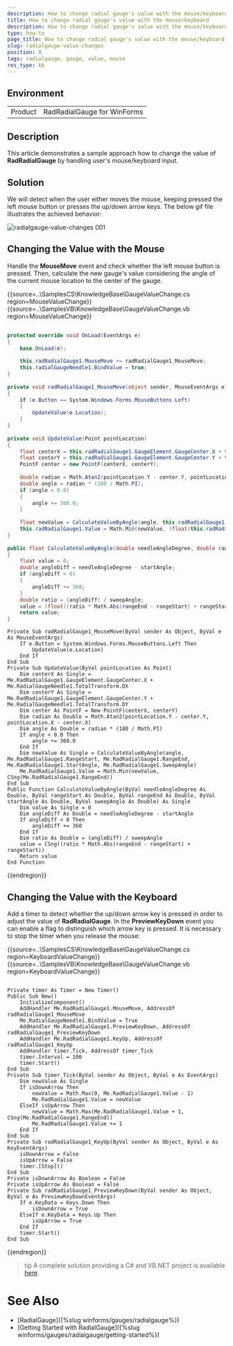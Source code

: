 ```yaml
---
description: How to change radial gauge's value with the mouse/keyboard 
title: How to change radial gauge's value with the mouse/keyboard 
description: How to change radial gauge's value with the mouse/keyboard 
type: how-to
page_title: How to change radial gauge's value with the mouse/keyboard 
slug: radialgauge-value-changes
position: 0 
tags: radialgauge, gauge, value, mouse
res_type: kb
---
```


## Environment
<table>
	<tr>
		<td>Product</td>
		<td>RadRadialGauge for WinForms</td>
	</tr>
</table>


## Description
This article demonstrates a sample approach how to change the value of **RadRadialGauge** by handling user's mouse/keyboard input.
 
## Solution

We will detect when the user either moves the mouse, keeping pressed the left mouse button or presses the up/down arrow keys. The below gif file illustrates the achieved behavior:

![radialgauge-value-changes 001](images/radialgauge-value-changes001.gif)


## Changing the Value with the Mouse

Handle the **MouseMove** event and check whether the left mouse button is pressed. Then, calculate the new gauge's value considering the angle of the current mouse location to the center of the gauge. 

{{source=..\SamplesCS\KnowledgeBase\GaugeValueChange.cs region=MouseValueChange}} 
{{source=..\SamplesVB\KnowledgeBase\GaugeValueChange.vb region=MouseValueChange}}

````C#
        
protected override void OnLoad(EventArgs e)
{
    base.OnLoad(e);
    
    this.radRadialGauge1.MouseMove += radRadialGauge1_MouseMove; 
    this.radialGaugeNeedle1.BindValue = true;
}
        
private void radRadialGauge1_MouseMove(object sender, MouseEventArgs e)
{
    if (e.Button == System.Windows.Forms.MouseButtons.Left)
    {
        UpdateValue(e.Location);
    }
}
        
private void UpdateValue(Point pointLocation)
{
    float centerX = this.radRadialGauge1.GaugeElement.GaugeCenter.X + this.radialGaugeNeedle1.TotalTransform.DX;
    float centerY = this.radRadialGauge1.GaugeElement.GaugeCenter.Y + this.radialGaugeNeedle1.TotalTransform.DY;
    PointF center = new PointF(centerX, centerY);
    
    double radian = Math.Atan2(pointLocation.Y - center.Y, pointLocation.X - center.X);
    double angle = radian * (180 / Math.PI);
    if (angle < 0.0)
    {
        angle += 360.0;
    }
    
    float newValue = CalculateValueByAngle(angle, this.radRadialGauge1.RangeStart, this.radRadialGauge1.RangeEnd, this.radRadialGauge1.StartAngle, this.radRadialGauge1.SweepAngle);
    this.radRadialGauge1.Value = Math.Min(newValue, (float)this.radRadialGauge1.RangeEnd);
}
        
public float CalculateValueByAngle(double needleAngleDegree, double rangeStart, double rangeEnd, double startAngle, double sweepAngle)
{
    float value = 0;
    double angleDiff = needleAngleDegree - startAngle;
    if (angleDiff < 0)
    {
        angleDiff += 360;
    }
    double ratio = (angleDiff) / sweepAngle;
    value = (float)(ratio * Math.Abs(rangeEnd - rangeStart) + rangeStart);
    return value;
}

````
````VB.NET
Private Sub radRadialGauge1_MouseMove(ByVal sender As Object, ByVal e As MouseEventArgs)
    If e.Button = System.Windows.Forms.MouseButtons.Left Then
        UpdateValue(e.Location)
    End If
End Sub
Private Sub UpdateValue(ByVal pointLocation As Point)
    Dim centerX As Single = Me.RadRadialGauge1.GaugeElement.GaugeCenter.X + Me.RadialGaugeNeedle1.TotalTransform.DX
    Dim centerY As Single = Me.RadRadialGauge1.GaugeElement.GaugeCenter.Y + Me.RadialGaugeNeedle1.TotalTransform.DY
    Dim center As PointF = New PointF(centerX, centerY)
    Dim radian As Double = Math.Atan2(pointLocation.Y - center.Y, pointLocation.X - center.X)
    Dim angle As Double = radian * (180 / Math.PI)
    If angle < 0.0 Then
        angle += 360.0
    End If
    Dim newValue As Single = CalculateValueByAngle(angle, Me.RadRadialGauge1.RangeStart, Me.RadRadialGauge1.RangeEnd, Me.RadRadialGauge1.StartAngle, Me.RadRadialGauge1.SweepAngle)
    Me.RadRadialGauge1.Value = Math.Min(newValue, CSng(Me.RadRadialGauge1.RangeEnd))
End Sub
Public Function CalculateValueByAngle(ByVal needleAngleDegree As Double, ByVal rangeStart As Double, ByVal rangeEnd As Double, ByVal startAngle As Double, ByVal sweepAngle As Double) As Single
    Dim value As Single = 0
    Dim angleDiff As Double = needleAngleDegree - startAngle
    If angleDiff < 0 Then
        angleDiff += 360
    End If
    Dim ratio As Double = (angleDiff) / sweepAngle
    value = CSng((ratio * Math.Abs(rangeEnd - rangeStart) + rangeStart))
    Return value
End Function

````

{{endregion}}

## Changing the Value with the Keyboard

Add a timer to detect whether the up/down arrow key is pressed in order to adjust the value of **RadRadialGauge**. In the **PreviewKeyDown** event you can enable a flag to distinguish which arrow key is pressed. It is necessary to stop the timer when you release the mouse:

{{source=..\SamplesCS\KnowledgeBase\GaugeValueChange.cs region=KeyboardValueChange}} 
{{source=..\SamplesVB\KnowledgeBase\GaugeValueChange.vb region=KeyboardValueChange}}

````C#
````
````VB.NET
Private timer As Timer = New Timer()
Public Sub New()
    InitializeComponent()
    AddHandler Me.RadRadialGauge1.MouseMove, AddressOf radRadialGauge1_MouseMove
    Me.RadialGaugeNeedle1.BindValue = True
    AddHandler Me.RadRadialGauge1.PreviewKeyDown, AddressOf radRadialGauge1_PreviewKeyDown
    AddHandler Me.RadRadialGauge1.KeyUp, AddressOf radRadialGauge1_KeyUp
    AddHandler timer.Tick, AddressOf timer_Tick
    timer.Interval = 100
    timer.Start()
End Sub
Private Sub timer_Tick(ByVal sender As Object, ByVal e As EventArgs)
    Dim newValue As Single
    If isDownArrow Then
        newValue = Math.Max(0, Me.RadRadialGauge1.Value - 1)
        Me.RadRadialGauge1.Value = newValue
    ElseIf isUpArrow Then
        newValue = Math.Max(Me.RadRadialGauge1.Value + 1, CSng(Me.RadRadialGauge1.RangeEnd))
        Me.RadRadialGauge1.Value += 1
    End If
End Sub
Private Sub radRadialGauge1_KeyUp(ByVal sender As Object, ByVal e As KeyEventArgs)
    isDownArrow = False
    isUpArrow = False
    timer.[Stop]()
End Sub
Private isDownArrow As Boolean = False
Private isUpArrow As Boolean = False
Private Sub radRadialGauge1_PreviewKeyDown(ByVal sender As Object, ByVal e As PreviewKeyDownEventArgs)
    If e.KeyData = Keys.Down Then
        isDownArrow = True
    ElseIf e.KeyData = Keys.Up Then
        isUpArrow = True
    End If
    timer.Start()
End Sub

````

{{endregion}}

>tip A complete solution providing a C# and VB.NET project is available [here](https://github.com/telerik/winforms-sdk/tree/master/RadialGauge/GaugeValueChange).

# See Also

 * [RadialGauge]({%slug winforms/gauges/radialgauge%})
 * [Getting Started with RadialGauge]({%slug winforms/gauges/radialgauge/getting-started%})

